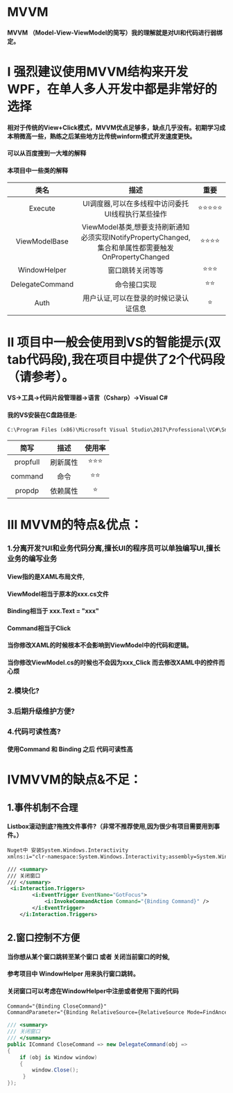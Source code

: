 # MVVM


#### MVVM （Model-View-ViewModel的简写）我的理解就是对UI和代码进行弱绑定。
# Ⅰ 强烈建议使用MVVM结构来开发WPF，在单人多人开发中都是非常好的选择
#### 相对于传统的View+Click模式，MVVM优点足够多，缺点几乎没有。初期学习成本稍微高一些，熟练之后某些地方比传统winform模式开发速度更快。
#### 可以从百度搜到一大堆的解释

#### 本项目中一些类的解释

| 类名                | 描述   |重要   |
| :----:              | :---:          | :---:          |
| Execute  |  UI调度器,可以在多线程中访问委托UI线程执行某些操作       |⭐⭐⭐⭐⭐|
| ViewModelBase  |  ViewModel基类,想要支持刷新通知必须实现INotifyPropertyChanged,集合和单属性都需要触发OnPropertyChanged |⭐⭐⭐⭐|
| WindowHelper  | 窗口跳转关闭等等 |⭐⭐⭐|
| DelegateCommand  |  命令接口实现       |⭐⭐|
| Auth | 用户认证,可以在登录的时候记录认证信息    |⭐|



# Ⅱ 项目中一般会使用到VS的智能提示(双tab代码段),我在项目中提供了2个代码段（请参考）。
#### VS->工具->代码片段管理器->语言（Csharp）->Visual C#
#### 我的VS安装在C盘路径是:
````xml
C:\Program Files (x86)\Microsoft Visual Studio\2017\Professional\VC#\Snippets\2052\Visual C#
````

| 简写                | 描述   |使用率   |
| :----:              | :---:          | :---:          |
| propfull  |  刷新属性       |⭐⭐⭐|
| command   | 命令        |⭐⭐|
| propdp    | 依赖属性    |⭐|



# Ⅲ MVVM的特点&优点：
### 1.分离开发?UI和业务代码分离,擅长UI的程序员可以单独编写UI,擅长业务的编写业务
####  View指的是XAML布局文件,
####  ViewModel相当于原本的xxx.cs文件
####  Binding相当于 xxx.Text = "xxx"
####  Command相当于Click
####  当你修改XAML的时候根本不会影响到ViewModel中的代码和逻辑。
####  当你修改ViewModel.cs的时候也不会因为xxx_Click 而去修改XAML中的控件而心烦
  
### 2.模块化?
#### 

### 3.后期升级维护方便?

### 4.代码可读性高?
#### 使用Command 和 Binding 之后 代码可读性高



# ⅣMVVM的缺点&不足：
## 1.事件机制不合理
#### Listbox滚动到底?拖拽文件事件?（非常不推荐使用,因为很少有项目需要用到事件。）

````xml
Nuget中 安装System.Windows.Interactivity
xmlns:i="clr-namespace:System.Windows.Interactivity;assembly=System.Windows.Interactivity"

/// <summary>
/// 关闭窗口
/// </summary>    
 <i:Interaction.Triggers>
        <i:EventTrigger EventName="GotFocus">
            <i:InvokeCommandAction Command="{Binding Command}" />
        </i:EventTrigger>
    </i:Interaction.Triggers>
````


## 2.窗口控制不方便
#### 当你想从某个窗口跳转至某个窗口 或者 关闭当前窗口的时候,
#### 参考项目中 WindowHelper 用来执行窗口跳转。
#### 关闭窗口可以考虑在WindowHelper中注册或者使用下面的代码
````xml
Command="{Binding CloseCommand}"
CommandParameter="{Binding RelativeSource={RelativeSource Mode=FindAncestor, AncestorType=Window}}"
````
````csharp
/// <summary>
/// 关闭窗口
/// </summary>    
public ICommand CloseCommand => new DelegateCommand(obj =>
{
    if (obj is Window window)
    {
        window.Close();
     }
});
````
